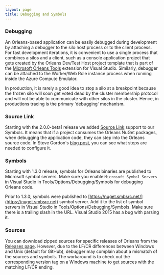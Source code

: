 ```yaml
---
layout: page
title: Debugging and Symbols
---
```


### Debugging

An Orleans-based application can be easily debugged during development by attaching a debugger to the silo host process or to the client process.
For fast development iterations, it is convenient to use a single process that combines a silos and a client, such as a console application project that gets created by the Orleans Dev/Test Host project template that is part of the [Microsoft Orleans Tools](https://marketplace.visualstudio.com/items?itemName=sbykov.MicrosoftOrleansToolsforVisualStudio) extension for Visual Studio.
Similarly, debugger can be attached to the Worker/Web Role instance process when running inside the Azure Compute Emulator.

In production, it is rarely a good idea to stop a silo at a breakpoint because the frozen silo will soon get voted dead by the cluster membership protocol and will not be able to communicate with other silos in the cluster.
Hence, in productions tracing is the primary 'debugging' mechanism.

### Source Link
Starting with the 2.0.0-beta1 release we added [Source Link](https://github.com/ctaggart/SourceLink) support to our Symbols. It means that if a project consumes the Orleans NuGet packages, when debugging the application code, they can step into the Orleans source code. In Steve Gordon's [blog post](https://www.stevejgordon.co.uk/debugging-asp-net-core-2-source), you can see what steps are needed to configure it.

### Symbols
Starting with 1.3.0 release, symbols for Orleans binaries are published to Microsoft symbol servers.
Make sure you enable `Microsoft Symbol Servers` in Visual Studio in Tools/Options/Debugging/Symbols for debugging Orleans code.

Prior to 1.3.0, symbols were published to [https://nuget.smbsrc.net/](https://nuget.smbsrc.net) symbol server.
Add it to the list of symbol servers in Visual Studio in Tools/Options/Debugging/Symbols.
Make sure there is a trailing slash in the URL.
Visual Studio 2015 has a bug with parsing it.

### Sources

You can download zipped sources for specific releases of Orleans from the [Releases page](https://github.com/dotnet/orleans/releases).
However, due to the LF/CR differences between Windows and Unix (default for GitHub), debugger may complain about a mismatch of the sources and symbols.
The workaround is to check out the corresponding version tag on a Windows machine to get sources with the matching LF/CR ending.
